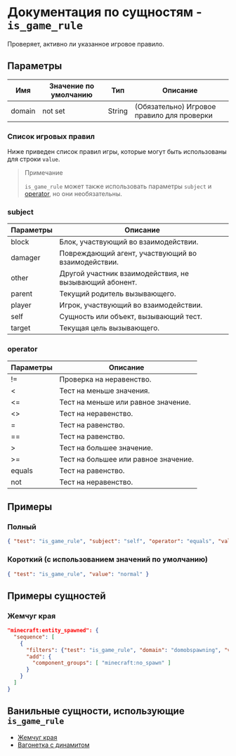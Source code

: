 # Документация по сущностям - `is_game_rule`

Проверяет, активно ли указанное игровое правило.

## Параметры

| Имя    | Значение по умолчанию | Тип    | Описание                                   |
|--------|-----------------------|--------|--------------------------------------------|
| domain | not set               | String | (Обязательно) Игровое правило для проверки |

### Список игровых правил

Ниже приведен список правил игры, которые могут быть использованы для строки `value`.

[comment]: <> (Списка нет, но вы держитесь...)

> Примечание
> 
> `is_game_rule` может также использовать параметры `subject` и [operator](../../../../Others/Operators.md), но они необязательны.

### subject

| Параметры | Описание                                               |
|-----------|--------------------------------------------------------|
| block     | Блок, участвующий во взаимодействии.                   |
| damager   | Повреждающий агент, участвующий во взаимодействии.     |
| other     | Другой участник взаимодействия, не вызывающий абонент. |
| parent    | Текущий родитель вызывающего.                          |
| player    | Игрок, участвующий во взаимодействии.                  |
| self      | Сущность или объект, вызывающий тест.                  |
| target    | Текущая цель вызывающего.                              |

### operator

| Параметры | Описание                             |
|-----------|--------------------------------------|
| !=        | Проверка на неравенство.             |
| <         | Тест на меньше значения.             |
| <=        | Тест на меньше или равное значение.  |
| <>        | Тест на неравенство.                 |
| =         | Тест на равенство.                   |
| ==        | Тест на равенство.                   |
| \>        | Тест на большее значение.            |
| >=        | Тест на большее или равное значение. |
| equals    | Тест на равенство.                   |
| not       | Тест на неравенство.                 |

## Примеры

### Полный

``` json
{ "test": "is_game_rule", "subject": "self", "operator": "equals", "value": "normal" }
```

### Короткий (с использованием значений по умолчанию)

``` json
{ "test": "is_game_rule", "value": "normal" }
```

## Примеры сущностей

### Жемчуг края

``` json
"minecraft:entity_spawned": {
  "sequence": [
    {
      "filters": {"test": "is_game_rule", "domain": "domobspawning", "value": false},
      "add": {
        "component_groups": [ "minecraft:no_spawn" ]
      }
    }
  ]
}
```

## Ванильные сущности, использующие `is_game_rule`

+ [Жемчуг края](../../../../Others/Entities/ender_pearl.md)
+ [Вагонетка с динамитом](../../../../Others/Entities/tnt_minecart.md)
